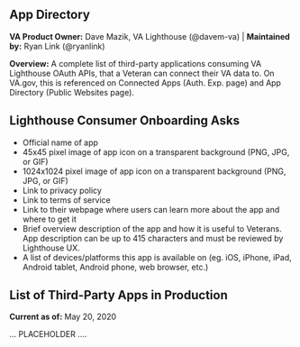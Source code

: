 ## App Directory

**VA Product Owner:** Dave Mazik, VA Lighthouse (@davem-va) | **Maintained by:** Ryan Link (@ryanlink)

**Overview:** A complete list of third-party applications consuming VA Lighthouse OAuth APIs, that a Veteran can connect their VA data to. On VA.gov, this is referenced on Connected Apps (Auth. Exp. page) and App Directory (Public Websites page).


## Lighthouse Consumer Onboarding Asks

- Official name of app
- 45x45 pixel image of app icon on a transparent background (PNG, JPG, or GIF)
- 1024x1024 pixel image of app icon on a transparent background (PNG, JPG, or GIF)
- Link to privacy policy
- Link to terms of service
- Link to their webpage where users can learn more about the app and where to get it
- Brief overview description of the app and how it is useful to Veterans. App description can be up to 415 characters and must be reviewed by Lighthouse UX.
- A list of devices/platforms this app is available on (eg. iOS, iPhone, iPad, Android tablet, Android phone, web browser, etc.)

## List of Third-Party Apps in Production

**Current as of:** May 20, 2020

... PLACEHOLDER ....
